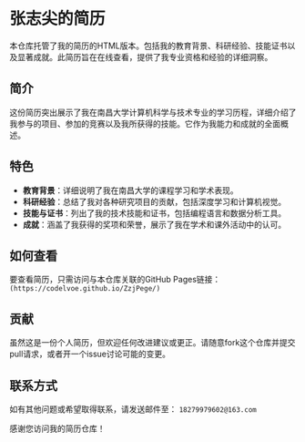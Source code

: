 # 张志尖的简历

本仓库托管了我的简历的HTML版本。包括我的教育背景、科研经验、技能证书以及显著成就。此简历旨在在线查看，提供了我专业资格和经验的详细洞察。

## 简介

这份简历突出展示了我在南昌大学计算机科学与技术专业的学习历程，详细介绍了我参与的项目、参加的竞赛以及我所获得的技能。它作为我能力和成就的全面概述。

## 特色

- **教育背景**：详细说明了我在南昌大学的课程学习和学术表现。
- **科研经验**：总结了我对各种研究项目的贡献，包括深度学习和计算机视觉。
- **技能与证书**：列出了我的技术技能和证书，包括编程语言和数据分析工具。
- **成就**：涵盖了我获得的奖项和荣誉，展示了我在学术和课外活动中的认可。

## 如何查看

要查看简历，只需访问与本仓库关联的GitHub Pages链接：
`(https://codelvoe.github.io/ZzjPege/)`

## 贡献

虽然这是一份个人简历，但欢迎任何改进建议或更正。请随意fork这个仓库并提交pull请求，或者开一个issue讨论可能的变更。

## 联系方式

如有其他问题或希望取得联系，请发送邮件至：
`18279979602@163.com`

感谢您访问我的简历仓库！
